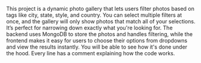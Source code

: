 This project is a dynamic photo gallery that lets users filter photos based on tags like city, state, style, and country. You can select multiple filters at once, and the gallery will only show photos that match all of your selections. It’s perfect for narrowing down exactly what you're looking for. The backend uses MongoDB to store the photos and handles filtering, while the frontend makes it easy for users to choose their options from dropdowns and view the results instantly. You will be able to see how it's done under the hood. Every line has a comment explaining how the code works.
